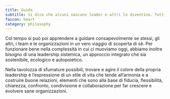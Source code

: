 ```yaml
---
title: Guida
subtitle: Si dice che alcuni nascano leader e altri lo diventino. Tutti nascono leader.
faicon: heart
category: philosophy
---
```


Col tempo si può poi apprendere a guidare consapevolmente se stessi, gli
altri, i team e le organizzazioni in un vero viaggio di scoperta di sè. Per
funzionare bene nella complessità in cui ci muoviamo oggi, abbiamo inoltre
bisogno di una leadership sistemica, un approccio integrato che sia
sostenibile, ecologico e autopoietico.

Nella tavolozza di sfumature possibili, trovare e agire il colore della
propria leadership è l’espressione di un stile di vita che tende all’armonia e
a costruire buone relazioni, elementi che sono alla base di fiducia,
flessibilità, chiarezza, confronto, condivisione e collaborazione per far
crescere e evolvere sane organizzazioni.
